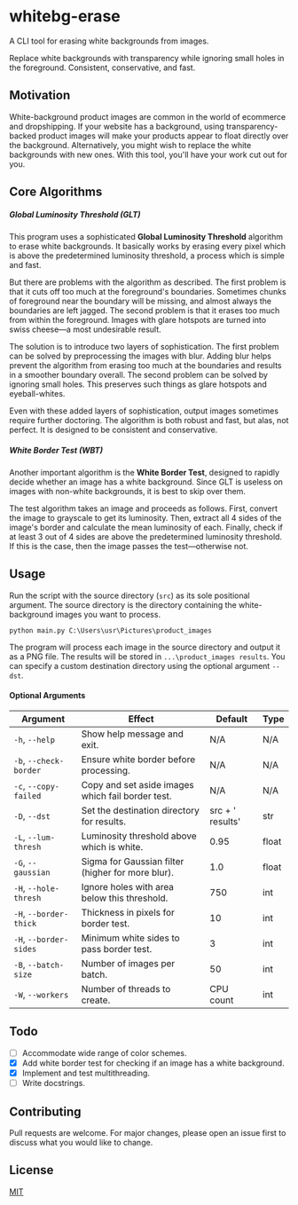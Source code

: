 # whitebg-erase
A CLI tool for erasing white backgrounds from images.

Replace white backgrounds with transparency while ignoring small holes in the foreground. Consistent, conservative, and fast.

## Motivation
White-background product images are common in the world of ecommerce and dropshipping. If your website has a background, using transparency-backed product images will make your products appear to float directly over the background. Alternatively, you might wish to replace the white backgrounds with new ones. With this tool, you'll have your work cut out for you.

## Core Algorithms
##### Global Luminosity Threshold (GLT)
This program uses a sophisticated **Global Luminosity Threshold** algorithm to erase white backgrounds. It basically works by erasing every pixel which is above the predetermined luminosity threshold, a process which is simple and fast.

But there are problems with the algorithm as described. The first problem is that it cuts off too much at the foreground's boundaries. Sometimes chunks of foreground near the boundary will be missing, and almost always the boundaries are left jagged. The second problem is that it erases too much from within the foreground. Images with glare hotspots are turned into swiss cheese&mdash;a most undesirable result.

The solution is to introduce two layers of sophistication. The first problem can be solved by preprocessing the images with blur. Adding blur helps prevent the algorithm from erasing too much at the boundaries and results in a smoother boundary overall. The second problem can be solved by ignoring small holes. This preserves such things as glare hotspots and eyeball-whites.

Even with these added layers of sophistication, output images sometimes require further doctoring. The algorithm is both robust and fast, but alas, not perfect. It is designed to be consistent and conservative.

##### White Border Test (WBT)
Another important algorithm is the **White Border Test**, designed to rapidly decide whether an image has a white background. Since GLT is useless on images with non-white backgrounds, it is best to skip over them.

The test algorithm takes an image and proceeds as follows. First, convert the image to grayscale to get its luminosity. Then, extract all 4 sides of the image's border and calculate the mean luminosity of each. Finally, check if at least 3 out of 4 sides are above the predetermined luminosity threshold. If this is the case, then the image passes the test&mdash;otherwise not.

## Usage
Run the script with the source directory (`src`) as its sole positional argument. The source directory is the directory containing the white-background images you want to process.

```shell
python main.py C:\Users\usr\Pictures\product_images
```

The program will process each image in the source directory and output it as a PNG file. The results will be stored in `...\product_images results`. You can specify a custom destination directory using the optional argument `--dst`.

#### Optional Arguments
| Argument               | Effect                                            | Default                  | Type  |
| ---------------------- | ------------------------------------------------- | ------------------------ | ----- |
| `-h`, `--help`         | Show help message and exit.                       | N/A                      | N/A   |
| `-b`, `--check-border` | Ensure white border before processing.            | N/A                      | N/A   |
| `-c`, `--copy-failed`  | Copy and set aside images which fail border test. | N/A                      | N/A   |
| `-D`, `--dst`          | Set the destination directory for results.        | src + ' results'         | str   |
| `-L`, `--lum-thresh`   | Luminosity threshold above which is white.        | 0.95                     | float |
| `-G`, `--gaussian`     | Sigma for Gaussian filter (higher for more blur). | 1.0                      | float |
| `-H`, `--hole-thresh`  | Ignore holes with area below this threshold.      | 750                      | int   |
| `-H`, `--border-thick` | Thickness in pixels for border test.              | 10                       | int   |
| `-H`, `--border-sides` | Minimum white sides to pass border test.          | 3                        | int   |
| `-B`, `--batch-size`   | Number of images per batch.                       | 50                       | int   |
| `-W`, `--workers`      | Number of threads to create.                      | CPU count                | int   |


## Todo
- [ ] Accommodate wide range of color schemes.
- [X] Add white border test for checking if an image has a white background.
- [X] Implement and test multithreading.
- [ ] Write docstrings.

## Contributing
Pull requests are welcome. For major changes, please open an issue first to discuss what you would like to change.

## License
[MIT](https://choosealicense.com/licenses/mit/)
